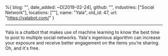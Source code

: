 %{
  blog: "",
  date_added: ~D[2019-02-24],
  github: "",
  industries: ["Social Network"],
  locations: [""],
  name: "Yala",
  old_id: 47,
  url: "https://yalabot.com/"
}

---

Yala is a chatbot that makes use of machine learning to know the best time to post to multiple social networks. Yala's ingenious algorithm can increase your exposure and receive better engagement on the items you’re sharing. Oh, and it's free.
